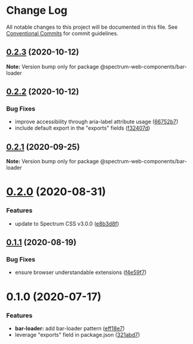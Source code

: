 # Change Log

All notable changes to this project will be documented in this file.
See [Conventional Commits](https://conventionalcommits.org) for commit guidelines.

## [0.2.3](https://github.com/adobe/spectrum-web-components/compare/@spectrum-web-components/bar-loader@0.2.2...@spectrum-web-components/bar-loader@0.2.3) (2020-10-12)

**Note:** Version bump only for package @spectrum-web-components/bar-loader

## [0.2.2](https://github.com/adobe/spectrum-web-components/compare/@spectrum-web-components/bar-loader@0.2.1...@spectrum-web-components/bar-loader@0.2.2) (2020-10-12)

### Bug Fixes

-   improve accessibility through aria-label attribute usage ([66752b7](https://github.com/adobe/spectrum-web-components/commit/66752b762604ff80d191172b315d2ef20bd6081d))
-   include default export in the "exports" fields ([f32407d](https://github.com/adobe/spectrum-web-components/commit/f32407d7bbfd18e72c35b6f27740549e79957858))

## [0.2.1](https://github.com/adobe/spectrum-web-components/compare/@spectrum-web-components/bar-loader@0.2.0...@spectrum-web-components/bar-loader@0.2.1) (2020-09-25)

**Note:** Version bump only for package @spectrum-web-components/bar-loader

# [0.2.0](https://github.com/adobe/spectrum-web-components/compare/@spectrum-web-components/bar-loader@0.1.1...@spectrum-web-components/bar-loader@0.2.0) (2020-08-31)

### Features

-   update to Spectrum CSS v3.0.0 ([e8b3d8f](https://github.com/adobe/spectrum-web-components/commit/e8b3d8f75c77c04b4d7af126b91b0f6ad2a40742))

## [0.1.1](https://github.com/adobe/spectrum-web-components/compare/@spectrum-web-components/bar-loader@0.1.0...@spectrum-web-components/bar-loader@0.1.1) (2020-08-19)

### Bug Fixes

-   ensure browser understandable extensions ([f4e59f7](https://github.com/adobe/spectrum-web-components/commit/f4e59f76f86369593810463c6406565e28ad97e9))

# 0.1.0 (2020-07-17)

### Features

-   **bar-loader:** add bar-loader pattern ([eff18e7](https://github.com/adobe/spectrum-web-components/commit/eff18e7c506feefa28e85df4b82b322ffb675de1))
-   leverage "exports" field in package.json ([321abd7](https://github.com/adobe/spectrum-web-components/commit/321abd7b7e78ccd9157cff75a1fa3dbd06e81f79))
